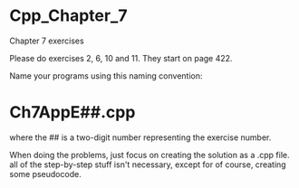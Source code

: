 Cpp_Chapter_7
=============

Chapter 7 exercises

Please do exercises 2, 6, 10 and 11. They start on page 422.

Name your programs using this naming convention:

Ch7AppE##.cpp
=============
where the ## is a two-digit number representing the exercise number.

When doing the problems, just focus on creating the solution as a .cpp file.
all of the step-by-step stuff isn't necessary, except for of course, creating some pseudocode.
